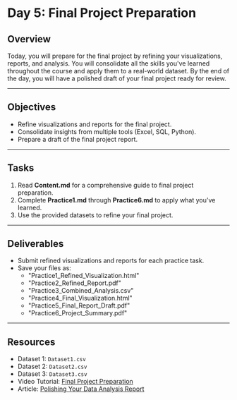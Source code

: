 # Day 5: Final Project Preparation

## Overview
Today, you will prepare for the final project by refining your visualizations, reports, and analysis. You will consolidate all the skills you've learned throughout the course and apply them to a real-world dataset. By the end of the day, you will have a polished draft of your final project ready for review.

---

## Objectives
- Refine visualizations and reports for the final project.
- Consolidate insights from multiple tools (Excel, SQL, Python).
- Prepare a draft of the final project report.

---

## Tasks
1. Read **Content.md** for a comprehensive guide to final project preparation.
2. Complete **Practice1.md** through **Practice6.md** to apply what you've learned.
3. Use the provided datasets to refine your final project.

---

## Deliverables
- Submit refined visualizations and reports for each practice task.
- Save your files as:
  - "Practice1_Refined_Visualization.html"
  - "Practice2_Refined_Report.pdf"
  - "Practice3_Combined_Analysis.csv"
  - "Practice4_Final_Visualization.html"
  - "Practice5_Final_Report_Draft.pdf"
  - "Practice6_Project_Summary.pdf"

---

## Resources
- Dataset 1: `Dataset1.csv`
- Dataset 2: `Dataset2.csv`
- Dataset 3: `Dataset3.csv`
- Video Tutorial: [Final Project Preparation](https://towardsdatascience.com/final-project-preparation)
- Article: [Polishing Your Data Analysis Report](https://towardsdatascience.com/polishing-your-data-analysis-report)